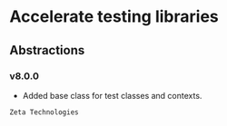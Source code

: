 # Accelerate testing libraries
## Abstractions
### v8.0.0

- Added base class for test classes and contexts.

```
Zeta Technologies
```